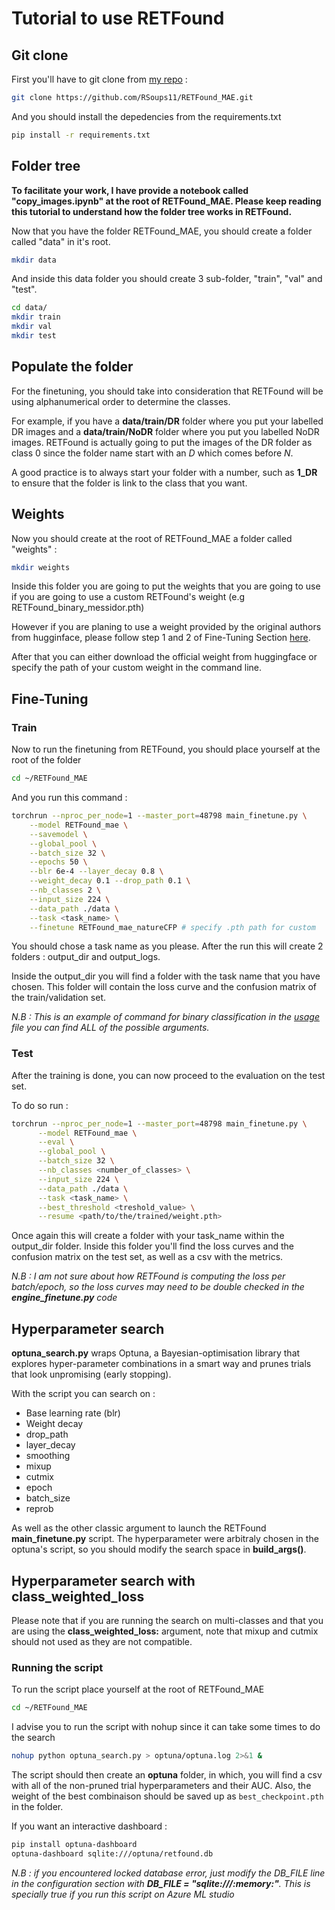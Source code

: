 # Tutorial to use RETFound

## Git clone 

First you'll have to git clone from [my repo](https://github.com/RSoups11/RETFound_MAE)
 : 

```bash
git clone https://github.com/RSoups11/RETFound_MAE.git
```

And you should install the depedencies from the requirements.txt

```bash
pip install -r requirements.txt
```


## Folder tree

__To facilitate your work, I have provide a notebook called "copy_images.ipynb" at the root of RETFound_MAE. Please keep reading this tutorial to understand how the folder tree works in RETFound.__

Now that you have the folder RETFound_MAE, you should create a folder called "data" in it's root.

```bash
mkdir data
```

And inside this data folder you should create 3 sub-folder, "train", "val" and "test".

```bash
cd data/
mkdir train
mkdir val
mkdir test
```

## Populate the folder

For the finetuning, you should take into consideration that RETFound will be using alphanumerical order to determine the classes.

For example, if you have a __data/train/DR__ folder where you put your labelled DR images and a __data/train/NoDR__ folder where you put you labelled NoDR images. RETFound is actually going to put the images of the DR folder as class 0 since the folder name start with an _D_ which comes before _N_. 

A good practice is to always start your folder with a number, such as __1_DR__ to ensure that the folder is link to the class that you want.

## Weights 

Now you should create at the root of RETFound_MAE a folder called "weights" :

```bash
mkdir weights
```

Inside this folder you are going to put the weights that you are going to use if you are going to use a custom RETFound's weight (e.g RETFound_binary_messidor.pth)

However if you are planing to use a weight provided by the original authors from hugginface, please follow step 1 and 2 of Fine-Tuning Section [here](https://github.com/rmaphoh/RETFound_MAE/blob/main/README.md).

After that you can either download the official weight from huggingface or specify the path of your custom weight in the command line.

## Fine-Tuning

### Train

Now to run the finetuning from RETFound, you should place yourself at the root of the folder 

```bash
cd ~/RETFound_MAE
```

And you run this command : 

```bash
torchrun --nproc_per_node=1 --master_port=48798 main_finetune.py \
    --model RETFound_mae \
    --savemodel \
    --global_pool \
    --batch_size 32 \
    --epochs 50 \
    --blr 6e-4 --layer_decay 0.8 \
    --weight_decay 0.1 --drop_path 0.1 \
    --nb_classes 2 \
    --input_size 224 \
    --data_path ./data \
    --task <task_name> \
    --finetune RETFound_mae_natureCFP # specify .pth path for custom
```
You should chose a task name as you please. After the run this will create 2 folders : output_dir and output_logs. 

Inside the output_dir you will find a folder with the task name that you have chosen. This folder will contain the loss curve and the confusion matrix of the train/validation set.

_N.B : This is an example of command for binary classification in the [usage](./usage.md) file you can find ALL of the possible arguments._

### Test

After the training is done, you can now proceed to the evaluation on the test set.

To do so run : 

```bash
torchrun --nproc_per_node=1 --master_port=48798 main_finetune.py \
      --model RETFound_mae \
      --eval \
      --global_pool \
      --batch_size 32 \
      --nb_classes <number_of_classes> \
      --input_size 224 \
      --data_path ./data \
      --task <task_name> \
      --best_threshold <treshold_value> \
      --resume <path/to/the/trained/weight.pth>
```

Once again this will create a folder with your task_name within the output_dir folder. Inside this folder you'll find the loss curves and the confusion matrix on the test set, as well as a csv with the metrics. 

_N.B : I am not sure about how RETFound is computing the loss per batch/epoch, so the loss curves may need to be double checked in the __engine_finetune.py__ code_

## Hyperparameter search

__optuna_search.py__ wraps Optuna, a Bayesian-optimisation library that explores hyper-parameter combinations in a smart way and prunes trials that look unpromising (early stopping).

With the script you can search on : 

- Base learning rate (blr)
- Weight decay
- drop_path
- layer_decay
- smoothing
- mixup
- cutmix
- epoch
- batch_size
- reprob

As well as the other classic argument to launch the RETFound __main_finetune.py__ script. The hyperparameter were arbitraly chosen in the optuna's script, so you should modify the search space in __build_args()__.

## Hyperparameter search with class_weighted_loss

Please note that if you are running the search on multi-classes and that you are using the __class_weighted_loss:__ argument, note that mixup and cutmix should not used as they are not compatible.

### Running the script

To run the script place yourself at the root of RETFound_MAE

```bash
cd ~/RETFound_MAE
```

I advise you to run the script with nohup since it can take some times to do the search 

```bash
nohup python optuna_search.py > optuna/optuna.log 2>&1 &
```

The script should then create an __optuna__ folder, in which, you will find a csv with all of the non-pruned trial hyperparameters and their AUC. Also, the weight of the best combinaison should be saved up as `best_checkpoint.pth` in the folder.

If you want an interactive dashboard : 

```bash
pip install optuna-dashboard
optuna-dashboard sqlite:///optuna/retfound.db
```

_N.B : if you encountered locked database error, just modify the DB_FILE line in the configuration section with __DB_FILE = "sqlite:///:memory:"__. This is specially true if you run this script on Azure ML studio_
